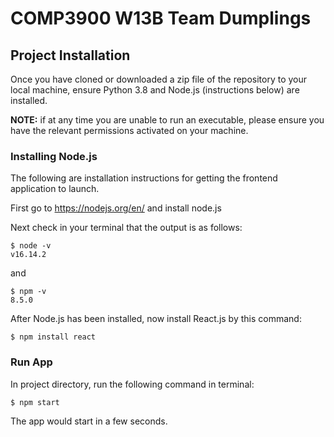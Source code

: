 # COMP3900 W13B Team Dumplings

## Project Installation

Once you have cloned or downloaded a zip file of the repository to your local machine, ensure Python 3.8 and Node.js (instructions below) are installed.

**NOTE:** if at any time you are unable to run an executable, please ensure you have the relevant permissions activated on your machine.

### Installing Node.js

The following are installation instructions for getting the frontend application to launch.

First go to https://nodejs.org/en/ and install node.js

Next check in your terminal that the output is as follows:

```
$ node -v
v16.14.2
```

and

```
$ npm -v
8.5.0
```

After Node.js has been installed, now install React.js by this command:

```
$ npm install react
```

### Run App

In project directory, run the following command in terminal:
```
$ npm start
```

The app would start in a few seconds.